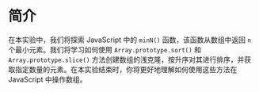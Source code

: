 # 简介

在本实验中，我们将探索 JavaScript 中的 `minN()` 函数，该函数从数组中返回 `n` 个最小元素。我们将学习如何使用 `Array.prototype.sort()` 和 `Array.prototype.slice()` 方法创建数组的浅克隆，按升序对其进行排序，并获取指定数量的元素。在本实验结束时，你将更好地理解如何使用这些方法在 JavaScript 中操作数组。
